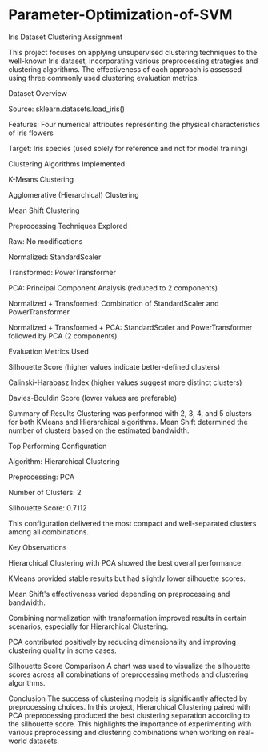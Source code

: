 # Parameter-Optimization-of-SVM
Iris Dataset Clustering Assignment

This project focuses on applying unsupervised clustering techniques to the well-known Iris dataset, incorporating various preprocessing strategies and clustering algorithms. The effectiveness of each approach is assessed using three commonly used clustering evaluation metrics.

Dataset Overview

Source: sklearn.datasets.load_iris()

Features: Four numerical attributes representing the physical characteristics of iris flowers

Target: Iris species (used solely for reference and not for model training)

Clustering Algorithms Implemented

K-Means Clustering

Agglomerative (Hierarchical) Clustering

Mean Shift Clustering

Preprocessing Techniques Explored

Raw: No modifications

Normalized: StandardScaler

Transformed: PowerTransformer

PCA: Principal Component Analysis (reduced to 2 components)

Normalized + Transformed: Combination of StandardScaler and PowerTransformer

Normalized + Transformed + PCA: StandardScaler and PowerTransformer followed by PCA (2 components)

Evaluation Metrics Used

Silhouette Score (higher values indicate better-defined clusters)

Calinski-Harabasz Index (higher values suggest more distinct clusters)

Davies-Bouldin Score (lower values are preferable)

Summary of Results
Clustering was performed with 2, 3, 4, and 5 clusters for both KMeans and Hierarchical algorithms. Mean Shift determined the number of clusters based on the estimated bandwidth.

Top Performing Configuration

Algorithm: Hierarchical Clustering

Preprocessing: PCA

Number of Clusters: 2

Silhouette Score: 0.7112

This configuration delivered the most compact and well-separated clusters among all combinations.

Key Observations

Hierarchical Clustering with PCA showed the best overall performance.

KMeans provided stable results but had slightly lower silhouette scores.

Mean Shift's effectiveness varied depending on preprocessing and bandwidth.

Combining normalization with transformation improved results in certain scenarios, especially for Hierarchical Clustering.

PCA contributed positively by reducing dimensionality and improving clustering quality in some cases.

Silhouette Score Comparison
A chart was used to visualize the silhouette scores across all combinations of preprocessing methods and clustering algorithms.

Conclusion
The success of clustering models is significantly affected by preprocessing choices. In this project, Hierarchical Clustering paired with PCA preprocessing produced the best clustering separation according to the silhouette score. This highlights the importance of experimenting with various preprocessing and clustering combinations when working on real-world datasets.








